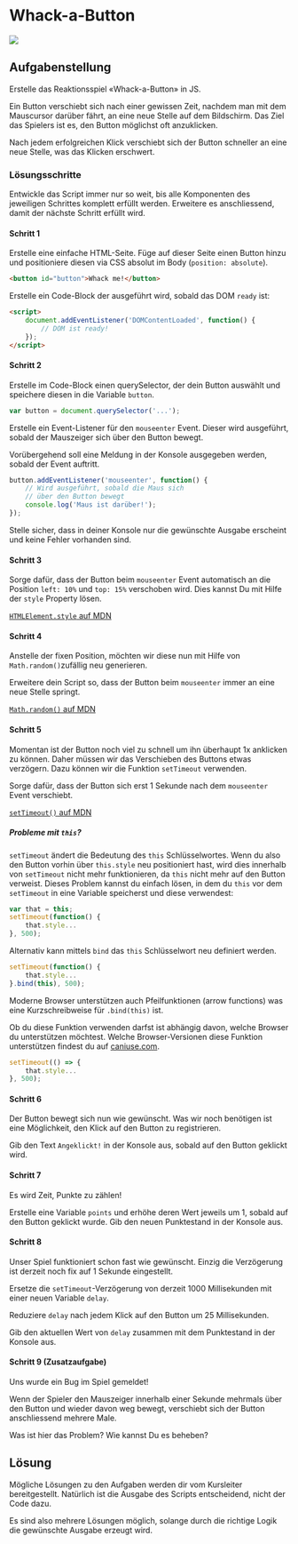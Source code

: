 # Whack-a-Button

![](res/kitty.gif)


## Aufgabenstellung

Erstelle das Reaktionsspiel «Whack-a-Button» in JS.

Ein Button verschiebt sich nach einer gewissen Zeit, nachdem man mit dem Mauscursor darüber fährt, an eine neue Stelle auf dem Bildschirm. Das Ziel das Spielers ist es, den Button möglichst oft anzuklicken.

Nach jedem erfolgreichen Klick verschiebt sich der Button schneller an eine neue Stelle, was das Klicken erschwert.


### Lösungsschritte

Entwickle das Script immer nur so weit, bis alle Komponenten des jeweiligen Schrittes komplett erfüllt werden. Erweitere es anschliessend, damit der nächste Schritt erfüllt wird.

#### Schritt 1

Erstelle eine einfache HTML-Seite. Füge auf dieser Seite einen Button hinzu und positioniere diesen via CSS absolut im Body (`position: absolute`).

```html
<button id="button">Whack me!</button>
```

Erstelle ein Code-Block der ausgeführt wird, sobald das DOM `ready` ist:

```html
<script>
    document.addEventListener('DOMContentLoaded', function() {
    	// DOM ist ready!
	});
</script>
```

#### Schritt 2

Erstelle im Code-Block einen querySelector, der dein Button auswählt und speichere diesen in die Variable `button`.

```js
var button = document.querySelector('...');
```

Erstelle ein Event-Listener für den `mouseenter` Event. Dieser wird ausgeführt, sobald der Mauszeiger sich über den Button bewegt.

Vorübergehend soll eine Meldung in der Konsole ausgegeben werden, sobald der Event auftritt.

```js
button.addEventListener('mouseenter', function() {
    // Wird ausgeführt, sobald die Maus sich
    // über den Button bewegt
    console.log('Maus ist darüber!');
});
```

Stelle sicher, dass in deiner Konsole nur die gewünschte Ausgabe erscheint und keine Fehler vorhanden sind.

#### Schritt 3

Sorge dafür, dass der Button beim `mouseenter` Event automatisch an die Position `left: 10%` und `top: 15%` verschoben wird. Dies kannst Du mit Hilfe der `style` Property lösen.

[`HTMLElement.style` auf MDN](https://developer.mozilla.org/en-US/docs/Web/API/HTMLElement/style)

#### Schritt 4

Anstelle der fixen Position, möchten wir diese nun mit Hilfe von `Math.random()`zufällig neu generieren.

Erweitere dein Script so, dass der Button beim `mouseenter` immer an eine neue Stelle springt.

[`Math.random()` auf MDN](https://developer.mozilla.org/de/docs/Web/JavaScript/Reference/Global_Objects/Math/math.random)

#### Schritt 5

Momentan ist der Button noch viel zu schnell um ihn überhaupt 1x anklicken zu können. Daher müssen wir das Verschieben des Buttons etwas verzögern. Dazu können wir die Funktion `setTimeout` verwenden.

Sorge dafür, dass der Button sich erst 1 Sekunde nach dem `mouseenter` Event verschiebt.

[`setTimeout()` auf MDN](https://developer.mozilla.org/en-US/docs/Web/API/WindowOrWorkerGlobalScope/setTimeout)

##### Probleme mit `this`?

`setTimeout` ändert die Bedeutung des `this` Schlüsselwortes. Wenn du also den Button vorhin über `this.style` neu positioniert hast, wird dies innerhalb von `setTimeout` nicht mehr funktionieren, da `this` nicht mehr auf den Button verweist. Dieses Problem kannst du einfach lösen, in dem du `this` vor dem `setTimeout` in eine Variable speicherst und diese verwendest:

```js
var that = this;
setTimeout(function() {
    that.style...
}, 500);
```

Alternativ kann mittels `bind` das `this` Schlüsselwort neu definiert werden.

```js
setTimeout(function() {
    that.style...
}.bind(this), 500);
```

Moderne Browser unterstützen auch Pfeilfunktionen (arrow functions) was eine Kurzschreibweise für `.bind(this)` ist. 

Ob du diese Funktion verwenden darfst ist abhängig davon, welche Browser du unterstützen möchtest. Welche Browser-Versionen diese Funktion unterstützen findest du auf [caniuse.com](https://caniuse.com/#search=arrow%20functions).



```js
setTimeout(() => {
    that.style...
}, 500);
```

#### Schritt 6

Der Button bewegt sich nun wie gewünscht. Was wir noch benötigen ist eine Möglichkeit, den Klick auf den Button zu registrieren.

Gib den Text `Angeklickt!` in der Konsole aus, sobald auf den Button geklickt wird.

#### Schritt 7

Es wird Zeit, Punkte zu zählen!

Erstelle eine Variable `points` und erhöhe deren Wert jeweils um 1, sobald auf den Button geklickt wurde. Gib den neuen Punktestand in der Konsole aus.

#### Schritt 8

Unser Spiel funktioniert schon fast wie gewünscht. Einzig die Verzögerung ist derzeit noch fix auf 1 Sekunde eingestellt.

Ersetze die `setTimeout`-Verzögerung von derzeit 1000 Millisekunden mit einer neuen Variable `delay`. 

Reduziere `delay` nach jedem Klick auf den Button um 25 Millisekunden.

Gib den aktuellen Wert von `delay` zusammen mit dem Punktestand in der Konsole aus.  

#### Schritt 9 (Zusatzaufgabe)

Uns wurde ein Bug im Spiel gemeldet!

Wenn der Spieler den Mauszeiger innerhalb einer Sekunde mehrmals über den Button und wieder davon weg bewegt, verschiebt sich der Button anschliessend mehrere Male. 

Was ist hier das Problem? Wie kannst Du es beheben?

## Lösung

Mögliche Lösungen zu den Aufgaben werden dir vom Kursleiter bereitgestellt. Natürlich ist die Ausgabe des Scripts entscheidend, nicht der Code dazu.

Es sind also mehrere Lösungen möglich, solange durch die richtige Logik die gewünschte Ausgabe erzeugt wird.
